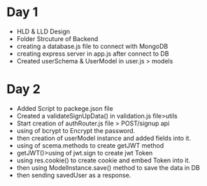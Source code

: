 # Day 1
- HLD & LLD Design
- Folder Strcuture of Backend
- creating a database.js file to connect with MongoDB
- creating express server in app.js after connect to DB
- Created userSchema & UserModel in user.js > models 

# Day 2
- Added Script to packege.json file
- Created a validateSignUpData() in validation.js file>utils
- Start creation of authRouter.js file > POST/signup api
- using of bcrypt to Encrypt the password.
- then creation of userModel instance and added fields into it.
- using of scema.methods to create getJWT method
- getJWT()>using of jwt.sign to create jwt Token
- using res.cookie() to create cookie and embed Token into it.
- then using ModelInstance.save() method to save the data in DB
- then sending savedUser as a response.
